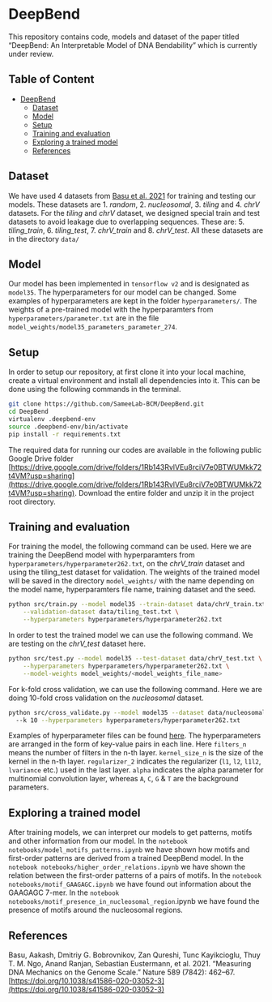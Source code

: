 # DeepBend
This repository contains code, models and dataset of the paper titled “DeepBend: An Interpretable Model of DNA Bendability” which is currently under review.

## Table of Content
- [DeepBend](#deepbend)
  - [Dataset](#dataset)
  - [Model](#model)
  - [Setup](#setup)
  - [Training and evaluation](#training-and-evaluation)
  - [Exploring a trained model](#exploring-a-trained-model)
  - [References](#references)
## Dataset
We have used 4 datasets from [Basu et al. 2021](#references) for training and testing our models. These datasets are 1. *random*, 2. *nucleosomal*, 3. *tiling* and 4. *chrV* datasets. For the *tiling* and *chrV* dataset, we designed special train and test datasets to avoid leakage due to overlapping sequences. These are: 5. *tiling_train*, 6. *tiling_test*, 7. *chrV_train* and 8. *chrV_test*. All these datasets are in the directory `data/`

## Model
Our model has been implemented in `tensorflow v2` and is designated as `model35`. The hyperparameters for our model can be changed. Some examples of hyperparameters are kept in the folder `hyperparameters/`. The weights of a pre-trained model with the hyperparamters from `hyperparameters/parameter.txt` are in the file `model_weights/model35_parameters_parameter_274`.

## Setup
In order to setup our repository, at first clone it into your local machine, create a virtual environment and install all dependencies into it. This can be done using the following commands in the terminal.
```bash
git clone https://github.com/SameeLab-BCM/DeepBend.git
cd DeepBend
virtualenv .deepbend-env
source .deepbend-env/bin/activate
pip install -r requirements.txt
```
The required data for running our codes are available in the following public Google Drive folder [https://drive.google.com/drive/folders/1Rb143RvlVEu8rciV7e0BTWUMkk72t4VM?usp=sharing](https://drive.google.com/drive/folders/1Rb143RvlVEu8rciV7e0BTWUMkk72t4VM?usp=sharing). Download the entire folder and unzip it in the project root directory.

## Training and evaluation
For training the model, the following command can be used. Here we are training the DeepBend model with hyperparamters from `hyperparameters/hyperparameter262.txt`, on the *chrV_train* dataset and using the tiling_test dataset for validation. The weights of the trained model will be saved in the directory `model_weights/` with the name depending on the model name, hyperparamters file name, training dataset and the seed. 
```bash
python src/train.py --model model35 --train-dataset data/chrV_train.txt \
    --validation-dataset data/tiling_test.txt \
    --hyperparameters hyperparameters/hyperparameter262.txt
```
In order to test the trained model we can use the following command. We are testing on the *chrV_test* dataset here.
```bash
python src/test.py --model model35 --test-dataset data/chrV_test.txt \
    --hyperparameters hyperparameters/hyperparameter262.txt \
    --model-weights model_weights/<model_weights_file_name>
```
For k-fold cross validation, we can use the following command. Here we are doing 10-fold cross validation on the *nucleosomal* dataset.
```bash
python src/cross_validate.py --model model35 --dataset data/nucleosomal.txt \ 
  --k 10 --hyperparameters hyperparameters/hyperparameter262.txt
```
Examples of hyperparameter files can be found [here](https://github.com/SameeLab-BCM/DeepBend/tree/master/hyperparameters). The hyperparameters are arranged in the form of key-value pairs in each line. Here `filters_n` means the number of filters in the n-th layer. `kernel_size_n` is the size of the kernel in the n-th layer. `regularizer_2` indicates the regularizer (`l1`, `l2`, `l1l2`, `lvariance` etc.) used in the last layer. `alpha` indicates the alpha parameter for multinomial convolution layer, whereas `A`, `C`, `G` & `T` are the background parameters.

## Exploring a trained model

After training models, we can interpret our models to get patterns, motifs and other information from our model.
In the `notebook notebooks/model_motifs_patterns.ipynb` we have shown how motifs and first-order patterns are derived from a trained DeepBend model.
In the `notebook notebooks/higher_order_relations.ipynb` we have shown the relation between the first-order patterns of a pairs of motifs.
In the `notebook notebooks/motif_GAAGAGC.ipynb` we have found out information about the GAAGAGC 7-mer. 
In the `notebook notebooks/motif_presence_in_nucleosomal_region`.ipynb we have found the presence of motifs around the nucleosomal regions.

## References
Basu, Aakash, Dmitriy G. Bobrovnikov, Zan Qureshi, Tunc Kayikcioglu, Thuy T. M. Ngo, Anand Ranjan, Sebastian Eustermann, et al. 2021. “Measuring DNA Mechanics on the Genome Scale.” Nature 589 (7842): 462–67. [https://doi.org/10.1038/s41586-020-03052-3](https://doi.org/10.1038/s41586-020-03052-3)

